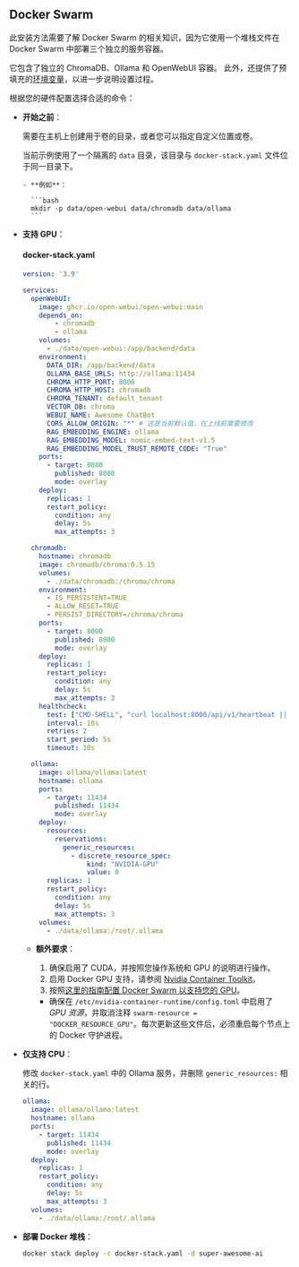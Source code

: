 ## Docker Swarm

此安装方法需要了解 Docker Swarm 的相关知识，因为它使用一个堆栈文件在 Docker Swarm 中部署三个独立的服务容器。

它包含了独立的 ChromaDB、Ollama 和 OpenWebUI 容器。
此外，还提供了预填充的[环境变量](../advanced-topics/env-configuration)，以进一步说明设置过程。

根据您的硬件配置选择合适的命令：

- **开始之前**：

  需要在主机上创建用于卷的目录，或者您可以指定自定义位置或卷。

  当前示例使用了一个隔离的 `data` 目录，该目录与 `docker-stack.yaml` 文件位于同一目录下。

      - **例如**：

        ```bash
        mkdir -p data/open-webui data/chromadb data/ollama
        ```

- **支持 GPU**：

  #### docker-stack.yaml

    ```yaml
    version: '3.9'

    services:
      openWebUI:
        image: ghcr.io/open-webui/open-webui:main
        depends_on:
            - chromadb
            - ollama
        volumes:
          - ./data/open-webui:/app/backend/data
        environment:
          DATA_DIR: /app/backend/data 
          OLLAMA_BASE_URLS: http://ollama:11434
          CHROMA_HTTP_PORT: 8000
          CHROMA_HTTP_HOST: chromadb
          CHROMA_TENANT: default_tenant
          VECTOR_DB: chroma
          WEBUI_NAME: Awesome ChatBot
          CORS_ALLOW_ORIGIN: "*" # 这是当前默认值，在上线前需要修改
          RAG_EMBEDDING_ENGINE: ollama
          RAG_EMBEDDING_MODEL: nomic-embed-text-v1.5
          RAG_EMBEDDING_MODEL_TRUST_REMOTE_CODE: "True"
        ports:
          - target: 8080
            published: 8080
            mode: overlay
        deploy:
          replicas: 1
          restart_policy:
            condition: any
            delay: 5s
            max_attempts: 3

      chromadb:
        hostname: chromadb
        image: chromadb/chroma:0.5.15
        volumes:
          - ./data/chromadb:/chroma/chroma
        environment:
          - IS_PERSISTENT=TRUE
          - ALLOW_RESET=TRUE
          - PERSIST_DIRECTORY=/chroma/chroma
        ports: 
          - target: 8000
            published: 8000
            mode: overlay
        deploy:
          replicas: 1
          restart_policy:
            condition: any
            delay: 5s
            max_attempts: 3
        healthcheck: 
          test: ["CMD-SHELL", "curl localhost:8000/api/v1/heartbeat || exit 1"]
          interval: 10s
          retries: 2
          start_period: 5s
          timeout: 10s

      ollama:
        image: ollama/ollama:latest
        hostname: ollama
        ports:
          - target: 11434
            published: 11434
            mode: overlay
        deploy:
          resources:
            reservations:
              generic_resources:
                - discrete_resource_spec:
                    kind: "NVIDIA-GPU"
                    value: 0
          replicas: 1
          restart_policy:
            condition: any
            delay: 5s
            max_attempts: 3
        volumes:
          - ./data/ollama:/root/.ollama
    ```

  - **额外要求**：

      1. 确保启用了 CUDA，并按照您操作系统和 GPU 的说明进行操作。
      2. 启用 Docker GPU 支持，请参阅 [Nvidia Container Toolkit](https://docs.nvidia.com/datacenter/cloud-native/container-toolkit/latest/install-guide.html " 在 Nvidia 的网站上")。
      3. 按照[这里的指南配置 Docker Swarm 以支持您的 GPU](https://gist.github.com/tomlankhorst/33da3c4b9edbde5c83fc1244f010815c#configuring-docker-to-work-with-your-gpus)。
    - 确保在 `/etc/nvidia-container-runtime/config.toml` 中启用了 _GPU 资源_，并取消注释 `swarm-resource = "DOCKER_RESOURCE_GPU"`。每次更新这些文件后，必须重启每个节点上的 Docker 守护进程。

- **仅支持 CPU**：

    修改 `docker-stack.yaml` 中的 Ollama 服务，并删除 `generic_resources:` 相关的行。

    ```yaml
    ollama:
      image: ollama/ollama:latest
      hostname: ollama
      ports:
        - target: 11434
          published: 11434
          mode: overlay
      deploy:
        replicas: 1
        restart_policy:
          condition: any
          delay: 5s
          max_attempts: 3
      volumes:
        - ./data/ollama:/root/.ollama
    ```

- **部署 Docker 堆栈**：

  ```bash
  docker stack deploy -c docker-stack.yaml -d super-awesome-ai
  ```
